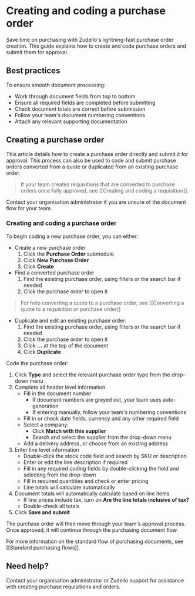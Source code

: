 # Creating and coding a purchase order

Save time on purchasing with Zudello's lightning-fast purchase order creation. This guide explains how to create and code purchase orders and submit them for approval.
## Best practices

To ensure smooth document processing:

- Work through document fields from top to bottom
- Ensure all required fields are completed before submitting
- Check document totals are correct before submission
- Follow your team's document numbering conventions
- Attach any relevant supporting documentation

## Creating a purchase order

This article details how to create a purchase order directly and submit it for approval. This process can also be used to code and submit purchase orders converted from a quote or duplicated from an existing purchase order. 

> If your team creates requisitions that are converted to purchase orders once fully approved, see [[Creating and coding a requisition]].

Contact your organisation administrator if you are unsure of the document flow for your team.

### Creating and coding a purchase order

To begin coding a new purchase order, you can either:

- Create a new purchase order
	1. Click the **Purchase Order** submodule
	2. Click **New Purchase Order**
	3. Click **Create**
- Find a converted purchase order
	1. Find the existing purchase order, using filters or the search bar if needed
	2. Click the purchase order to open it
> For help converting a quote to a purchase order, see [[Converting a quote to a requisition or purchase order]]
- Duplicate and edit an existing purchase order:
	1. Find the existing purchase order, using filters or the search bar if needed
	2. Click the purchase order to open it
	3. Click **...** at the top of the document
	4. Click **Duplicate**

Code the purchase order:

1. Click **Type** and select the relevant purchase order type from the drop-down menu
2. Complete all header level information
	- Fill in the document number
	    - If document numbers are greyed out, your team uses auto-generation
	    - If entering manually, follow your team's numbering conventions
	- Fill in or check date fields, currency and any other required field
	- Select a company:
	    - Click **Match with this supplier**
	    - Search and select the supplier from the drop-down menu
	- Add a delivery address, or choose from an existing address
3. Enter line level information
	- Double-click the stock code field and search by SKU or description
	- Enter or edit the line description if required
	- Fill in any required coding fields by double-clicking the field and selecting from the drop-down
	- Fill in required quantities and check or enter pricing
    - Line totals will calculate automatically
4. Document totals will automatically calculate based on line items
	- If line prices include tax, turn on **Are the line totals inclusive of tax?** 
	- Double-check all totals 
5. Click **Save and submit**

The purchase order will then move through your team's approval process. Once approved, it will continue through the purchasing document flow. 

For more information on the standard flow of purchasing documents, see [[Standard purchasing flows]].

## Need help?

Contact your organisation administrator or Zudello support for assistance with creating purchase requisitions and orders.